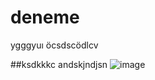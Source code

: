 # deneme

ygggyuı
öcsdscödlcv


##ksdkkkc
andskjndjsn
![image](https://user-images.githubusercontent.com/107412386/173522706-3dd47640-65c5-43bf-92d9-42b9e6acf384.png)
